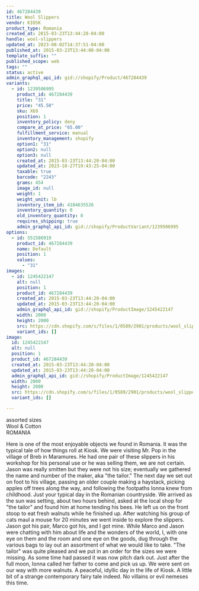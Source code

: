 ```yaml
---
id: 467284439
title: Wool Slippers
vendor: KIOSK
product_type: Romania
created_at: 2015-03-23T13:44:20-04:00
handle: wool-slippers
updated_at: 2023-08-02T14:37:51-04:00
published_at: 2015-03-23T13:44:00-04:00
template_suffix: ""
published_scope: web
tags: ""
status: active
admin_graphql_api_id: gid://shopify/Product/467284439
variants:
  - id: 1239506995
    product_id: 467284439
    title: "31"
    price: "45.50"
    sku: X69
    position: 1
    inventory_policy: deny
    compare_at_price: "65.00"
    fulfillment_service: manual
    inventory_management: shopify
    option1: "31"
    option2: null
    option3: null
    created_at: 2015-03-23T13:44:20-04:00
    updated_at: 2023-10-27T19:43:25-04:00
    taxable: true
    barcode: "2243"
    grams: 454
    image_id: null
    weight: 1
    weight_unit: lb
    inventory_item_id: 4104635526
    inventory_quantity: 0
    old_inventory_quantity: 0
    requires_shipping: true
    admin_graphql_api_id: gid://shopify/ProductVariant/1239506995
options:
  - id: 551586919
    product_id: 467284439
    name: Default
    position: 1
    values:
      - "31"
images:
  - id: 1245422147
    alt: null
    position: 1
    product_id: 467284439
    created_at: 2015-03-23T13:44:20-04:00
    updated_at: 2015-03-23T13:44:20-04:00
    admin_graphql_api_id: gid://shopify/ProductImage/1245422147
    width: 2000
    height: 2000
    src: https://cdn.shopify.com/s/files/1/0589/2901/products/wool_slippers.jpeg?v=1427132660
    variant_ids: []
image:
  id: 1245422147
  alt: null
  position: 1
  product_id: 467284439
  created_at: 2015-03-23T13:44:20-04:00
  updated_at: 2015-03-23T13:44:20-04:00
  admin_graphql_api_id: gid://shopify/ProductImage/1245422147
  width: 2000
  height: 2000
  src: https://cdn.shopify.com/s/files/1/0589/2901/products/wool_slippers.jpeg?v=1427132660
  variant_ids: []

---
```


assorted sizes   
Wool & Cotton  
ROMANIA

Here is one of the most enjoyable objects we found in Romania. It was the typical tale of how things roll at Kiosk. We were visiting Mr. Pop in the village of Breb in Maramures. He had one pair of these slippers in his workshop for his personal use or he was selling them, we are not certain. Jason was really smitten but they were not his size; eventually we gathered the name and number of the maker, aka "the tailor." The next day we set out on foot to his village, passing an older couple making a haystack, picking apples off trees along the way, and following the footpaths Ionna knew from childhood. Just your typical day in the Romanian countryside. We arrived as the sun was setting, about two hours behind, asked at the local shop for "the tailor" and found him at home tending his bees. He left us on the front stoop to eat fresh walnuts while he finished up. After watching his group of cats maul a mouse for 20 minutes we went inside to explore the slippers. Jason got his pair, Marco got his, and I got mine. While Marco and Jason were chatting with him about life and the wonders of the world, I, with one eye on them and the room and one eye on the goods, dug through the various bags to lay out an assortment of what we would like to take. "The tailor" was quite pleased and we put in an order for the sizes we were missing. As some time had passed it was now pitch dark out. Just after the full moon, Ionna called her father to come and pick us up. We were sent on our way with more walnuts. A peaceful, idyllic day in the life of Kiosk. A little bit of a strange contemporary fairy tale indeed. No villains or evil nemeses this time.